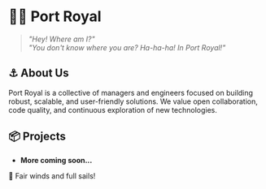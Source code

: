# 🏴‍☠️ Port Royal

> _"Hey! Where am I?"_  
> _"You don't know where you are? Ha-ha-ha! In Port Royal!"_

## ⚓ About Us

Port Royal is a collective of managers and engineers focused on building robust, scalable, and user-friendly solutions. We value open collaboration, code quality, and continuous exploration of new technologies.

## 📦 Projects

- **More coming soon...**

🦜 Fair winds and full sails!
